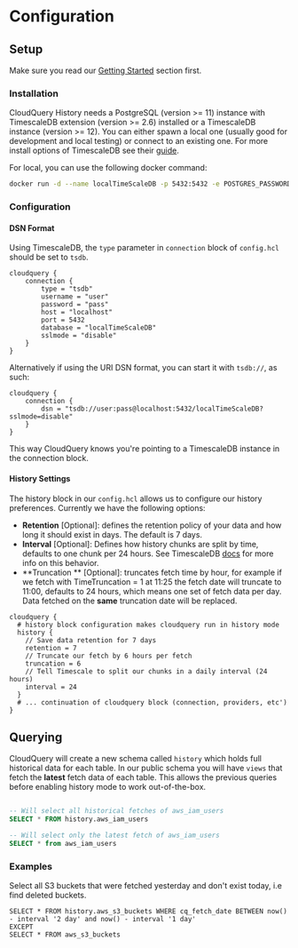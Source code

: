 # Configuration

## Setup

Make sure you read our [Getting Started](https://docs.cloudquery.io/docs/getting-started) section first.

### Installation

CloudQuery History needs a PostgreSQL (version >= 11) instance with TimescaleDB extension (version >= 2.6) installed or a TimescaleDB instance (version >= 12). You can either spawn a local one (usually good for development and local testing)
or connect to an existing one. For more install options of TimescaleDB see their [guide](https://docs.timescale.com/timescaledb/latest/how-to-guides/install-timescaledb/).

For local, you can use the following docker command:

```bash
docker run -d --name localTimeScaleDB -p 5432:5432 -e POSTGRES_PASSWORD=pass timescale/timescaledb:latest-pg12
```

### Configuration

#### DSN Format

Using TimescaleDB, the `type` parameter in `connection` block of `config.hcl` should be set to `tsdb`.

```hcl
cloudquery {
    connection {
        type = "tsdb"
        username = "user"
        password = "pass"
        host = "localhost"
        port = 5432
        database = "localTimeScaleDB"
        sslmode = "disable"
    }
}
```

Alternatively if using the URI DSN format, you can start it with `tsdb://`, as such:

```hcl
cloudquery {
    connection {
        dsn = "tsdb://user:pass@localhost:5432/localTimeScaleDB?sslmode=disable"
    }
}
```

This way CloudQuery knows you're pointing to a TimescaleDB instance in the connection block.

#### History Settings

The history block in our `config.hcl` allows us to configure our history preferences. Currently we have the following options:

- **Retention** [Optional]: defines the retention policy of your data and how long it should exist in days. The default is 7 days. 
- **Interval** [Optional]: Defines how history chunks are split by time, defaults to one chunk per 24 hours. See TimescaleDB [docs](https://docs.timescale.com/api/latest/distributed-hypertables/create_distributed_hypertable/#sample-usage) for more info on this behavior.
- **Truncation ** [Optional]: truncates fetch time by hour, for example if we fetch with TimeTruncation = 1 at 11:25 the fetch date will truncate to 11:00, defaults to 24 hours, which means one set of fetch data per day. Data fetched on the **same** truncation date will be replaced.


```
cloudquery {
  # history block configuration makes cloudquery run in history mode
  history {
    // Save data retention for 7 days
    retention = 7
    // Truncate our fetch by 6 hours per fetch
    truncation = 6
    // Tell Timescale to split our chunks in a daily interval (24 hours)
    interval = 24
  }
  # ... continuation of cloudquery block (connection, providers, etc')
}
```

## Querying

CloudQuery will create a new schema called `history` which holds full historical data for each table. In our public schema you will have `views` that fetch the **latest** fetch data of each table. This allows the previous queries before enabling history mode to work out-of-the-box. 

```SQL

-- Will select all historical fetches of aws_iam_users
SELECT * FROM history.aws_iam_users

-- Will select only the latest fetch of aws_iam_users
SELECT * from aws_iam_users
```

### Examples

Select all S3 buckets that were fetched yesterday and don't exist today, i.e find deleted buckets.
```
SELECT * FROM history.aws_s3_buckets WHERE cq_fetch_date BETWEEN now() - interval '2 day' and now() - interval '1 day'
EXCEPT
SELECT * FROM aws_s3_buckets 
```
